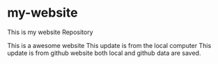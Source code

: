 # my-website
This is my website Repository

This is a awesome website
This update is from the local computer
This update is from github website
both local and github data are saved.
